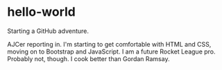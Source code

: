 # hello-world
Starting a GitHub adventure.

AJCer reporting in. I'm starting to get comfortable with HTML and CSS, moving on to Bootstrap and JavaScript.
I am a future Rocket League pro. Probably not, though. I cook better than Gordan Ramsay.
